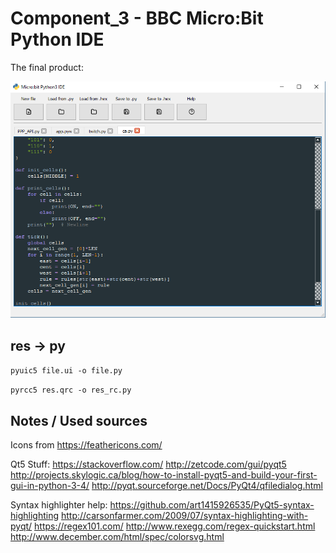 # Component_3 - BBC Micro:Bit Python IDE

The final product:

![image](images/image.png)

## res -> py

`pyuic5 file.ui -o file.py`

`pyrcc5 res.qrc -o res_rc.py`

## Notes / Used sources

Icons from https://feathericons.com/

Qt5 Stuff:
https://stackoverflow.com/
http://zetcode.com/gui/pyqt5
http://projects.skylogic.ca/blog/how-to-install-pyqt5-and-build-your-first-gui-in-python-3-4/
http://pyqt.sourceforge.net/Docs/PyQt4/qfiledialog.html

Syntax highlighter help:
https://github.com/art1415926535/PyQt5-syntax-highlighting
http://carsonfarmer.com/2009/07/syntax-highlighting-with-pyqt/
https://regex101.com/
http://www.rexegg.com/regex-quickstart.html
http://www.december.com/html/spec/colorsvg.html
